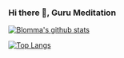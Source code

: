 ### Hi there 👋, Guru Meditation

[![Blomma's github stats](https://github-readme-stats.vercel.app/api?username=blomma&count_private=true&show_icons=true)](https://github.com/blomma)

[![Top Langs](https://github-readme-stats.vercel.app/api/top-langs/?username=blomma&hide=php)](https://github.com/blomma)

<!--
**blomma/blomma** is a ✨ _special_ ✨ repository because its `README.md` (this file) appears on your GitHub profile.

Here are some ideas to get you started:

- 🔭 I’m currently working on ...
- 🌱 I’m currently learning ...
- 👯 I’m looking to collaborate on ...
- 🤔 I’m looking for help with ...
- 💬 Ask me about ...
- 📫 How to reach me: ...
- 😄 Pronouns: ...
- ⚡ Fun fact: ...
-->

